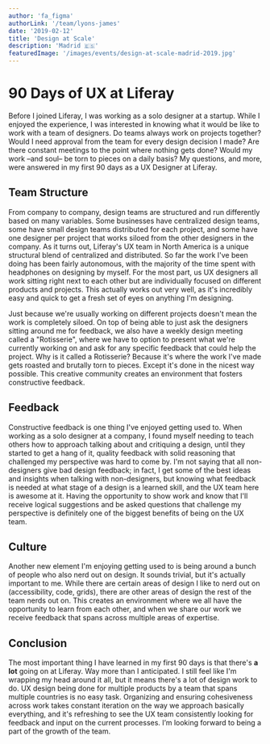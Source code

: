 ```yaml
---
author: 'fa_figma'
authorLink: '/team/lyons-james'
date: '2019-02-12'
title: 'Design at Scale'
description: 'Madrid 🇪🇸'
featuredImage: '/images/events/design-at-scale-madrid-2019.jpg'
---
```



# 90 Days of UX at Liferay

Before I joined Liferay, I was working as a solo designer at a startup. While I enjoyed the experience, I was interested in knowing what it would be like to work with a team of designers. Do teams always work on projects together? Would I need approval from the team for every design decision I made? Are there constant meetings to the point where nothing gets done? Would my work –and soul– be torn to pieces on a daily basis? My questions, and more, were answered in my first 90 days as a UX Designer at Liferay.

## **Team Structure**

From company to company, design teams are structured and run differently based on many variables. Some businesses have centralized design teams, some have small design teams distributed for each project, and some have one designer per project that works siloed from the other designers in the company. As it turns out, Liferay's UX team in North America is a unique structural blend of centralized and distributed. So far the work I've been doing has been fairly autonomous, with the majority of the time spent with headphones on designing by myself. For the most part, us UX designers all work sitting right next to each other but are individually focused on different products and projects. This actually works out very well, as it's incredibly easy and quick to get a fresh set of eyes on anything I'm designing.

Just because we're usually working on different projects doesn't mean the work is completely siloed. On top of being able to just ask the designers sitting around me for feedback, we also have a weekly design meeting called a "Rotisserie", where we have to option to present what we're currently working on and ask for any specific feedback that could help the project. Why is it called a Rotisserie? Because it's where the work I've made gets roasted and brutally torn to pieces. Except it's done in the nicest way possible. This creative community creates an environment that fosters constructive feedback.

## **Feedback**

Constructive feedback is one thing I've enjoyed getting used to. When working as a solo designer at a company, I found myself needing to teach others how to approach talking about and critiquing a design, until they started to get a hang of it, quality feedback with solid reasoning that challenged my perspective was hard to come by. I'm not saying that all non-designers give bad design feedback; in fact, I get some of the best ideas and insights when talking with non-designers, but knowing what feedback is needed at what stage of a design is a learned skill, and the UX team here is awesome at it. Having the opportunity to show work and know that I'll receive logical suggestions and be asked questions that challenge my perspective is definitely one of the biggest benefits of being on the UX team.

## **Culture**

Another new element I'm enjoying getting used to is being around a bunch of people who also nerd out on design. It sounds trivial, but it's actually important to me. While there are certain areas of design I like to nerd out on (accessibility, code, grids), there are other areas of design the rest of the team nerds out on. This creates an environment where we all have the opportunity to learn from each other, and when we share our work we receive feedback that spans across multiple areas of expertise.

## **Conclusion**

The most important thing I have learned in my first 90 days is that there's **a lot** going on at Liferay. Way more than I anticipated. I still feel like I'm wrapping my head around it all, but it means there's a lot of design work to do. UX design being done for multiple products by a team that spans multiple countries is no easy task. Organizing and ensuring cohesiveness across work takes constant iteration on the way we approach basically everything, and it's refreshing to see the UX team consistently looking for feedback and input on the current processes. I’m looking forward to being a part of the growth of the team.
